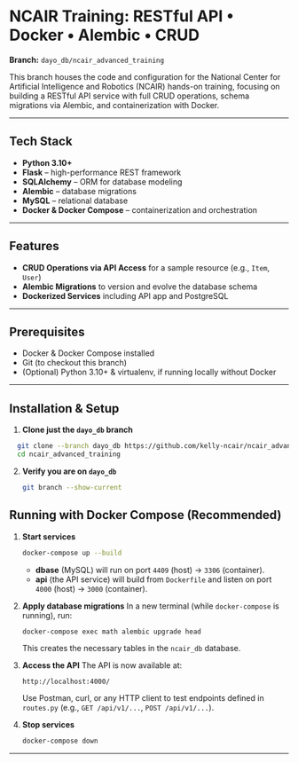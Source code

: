# NCAIR Training: RESTful API • Docker • Alembic • CRUD

**Branch:** `dayo_db/ncair_advanced_training`

This branch houses the code and configuration for the National Center for Artificial Intelligence and Robotics (NCAIR) hands-on training, focusing on building a RESTful API service with full CRUD operations, schema migrations via Alembic, and containerization with Docker.

---

## Tech Stack

- **Python 3.10+**  
- **Flask** – high-performance REST framework  
- **SQLAlchemy** – ORM for database modeling  
- **Alembic** – database migrations  
- **MySQL** – relational database  
- **Docker & Docker Compose** – containerization and orchestration  

---

## Features

- **CRUD Operations via API Access** for a sample resource (e.g., `Item`, `User`)
- **Alembic Migrations** to version and evolve the database schema
- **Dockerized Services** including API app and PostgreSQL


---

## Prerequisites

- Docker & Docker Compose installed  
- Git (to checkout this branch)  
- (Optional) Python 3.10+ & virtualenv, if running locally without Docker  

---

## Installation & Setup

1. **Clone just the `dayo_db` branch**

 ```bash
   git clone --branch dayo_db https://github.com/kelly-ncair/ncair_advanced_training.git
   cd ncair_advanced_training
   ```

2. **Verify you are on `dayo_db`**

   ```bash
   git branch --show-current
   ```

## Running with Docker Compose (Recommended)

1. **Start services**

   ```bash
   docker-compose up --build
   ```

   * **dbase** (MySQL) will run on port `4409` (host) → `3306` (container).
   * **api** (the API service) will build from `Dockerfile` and listen on port `4000` (host) → `3000` (container).


2. **Apply database migrations**
   In a new terminal (while `docker-compose` is running), run:

   ```bash
   docker-compose exec math alembic upgrade head
   ```

   This creates the necessary tables in the `ncair_db` database.

3. **Access the API**
   The API is now available at:

   ```
   http://localhost:4000/
   ```

   Use Postman, curl, or any HTTP client to test endpoints defined in `routes.py` (e.g., `GET /api/v1/...`, `POST /api/v1/...`).

4. **Stop services**

   ```bash
   docker-compose down
   ```

---